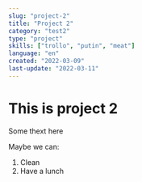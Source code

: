 ```yaml
---
slug: "project-2"
title: "Project 2"
category: "test2"
type: "project"
skills: ["trollo", "putin", "meat"]
language: "en"
created: "2022-03-09"
last-update: "2022-03-11"
---
```


# This is project 2

Some thext here

Maybe we can:
1. Clean
2. Have a lunch